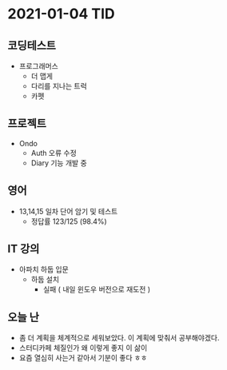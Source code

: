 # 2021-01-04 TID

## 코딩테스트

- 프로그래머스
  - 더 맵게
  - 다리를 지나는 트럭
  - 카펫

## 프로젝트

- Ondo
  - Auth 오류 수정
  - Diary 기능 개발 중

## 영어

- 13,14,15 일차 단어 암기 및 테스트
  - 정답률 123/125 (98.4%)

## IT 강의

- 아파치 하둡 입문
  - 하둡 설치
    - 실패 ( 내일 윈도우 버전으로 재도전 )

## 오늘 난

- 좀 더 계획을 체계적으로 세워보았다. 이 계획에 맞춰서 공부해야겠다.
- 스터디카페 체질인가 왜 이렇게 좋지 이 삶이
- 요즘 열심히 사는거 같아서 기분이 좋다 ㅎㅎ

